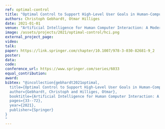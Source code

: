 ```yaml
---
ref: optimal-control
title: "Optimal Control to Support High-Level User Goals in Human-Computer Interaction"
authors: Christoph Gebhardt, Otmar Hilliges
date: 2021-01-01
venue: "Artificial Intelligence for Human Computer Interaction: A Modern Approach"
image: /assets/projects/2021/optimal-control/hci.png
external_project_page: 
video: 
talk: 
paper: https://link.springer.com/chapter/10.1007/978-3-030-82681-9_2
poster: 
data: 
code: 
conference_url: https://www.springer.com/series/6033
equal_contribution: 
award: 
bibtex: "@incollection{gebhardt2021optimal,
  title={Optimal Control to Support High-Level User Goals in Human-Computer Interaction},
  author={Gebhardt, Christoph and Hilliges, Otmar},
  booktitle={Artificial Intelligence for Human Computer Interaction: A Modern Approach},
  pages={33--72},
  year={2021},
  publisher={Springer}
}
"
---
```

